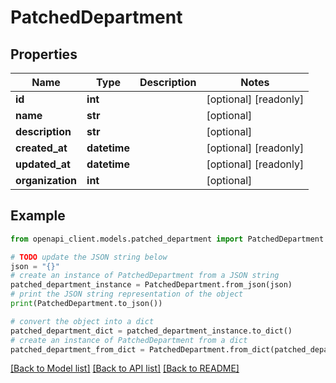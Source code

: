 # PatchedDepartment


## Properties

Name | Type | Description | Notes
------------ | ------------- | ------------- | -------------
**id** | **int** |  | [optional] [readonly] 
**name** | **str** |  | [optional] 
**description** | **str** |  | [optional] 
**created_at** | **datetime** |  | [optional] [readonly] 
**updated_at** | **datetime** |  | [optional] [readonly] 
**organization** | **int** |  | [optional] 

## Example

```python
from openapi_client.models.patched_department import PatchedDepartment

# TODO update the JSON string below
json = "{}"
# create an instance of PatchedDepartment from a JSON string
patched_department_instance = PatchedDepartment.from_json(json)
# print the JSON string representation of the object
print(PatchedDepartment.to_json())

# convert the object into a dict
patched_department_dict = patched_department_instance.to_dict()
# create an instance of PatchedDepartment from a dict
patched_department_from_dict = PatchedDepartment.from_dict(patched_department_dict)
```
[[Back to Model list]](../README.md#documentation-for-models) [[Back to API list]](../README.md#documentation-for-api-endpoints) [[Back to README]](../README.md)



